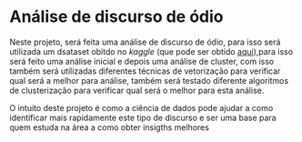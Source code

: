 # Análise de discurso de ódio

Neste projeto, será feita uma análise de discurso de ódio, para isso será utilizada um dsataset obitdo no *kaggle* (que pode ser obtido [aqui](https://www.kaggle.com/datasets/waalbannyantudre/hate-speech-detection-curated-dataset?select=HateSpeechDataset.csv)),para isso será feito uma análise inicial e depois uma análise de cluster, com isso também será utilizadas diferentes técnicas de vetorização para verificar qual será a melhor para análise, também será testado diferente algoritmos de clusterização para verificar qual será o melhor para esta análise.

O intuito deste projeto é como a ciência de dados pode ajudar a como identificar mais rapidamente este tipo de discurso e ser uma base para quem estuda na área a como obter insigths melhores




